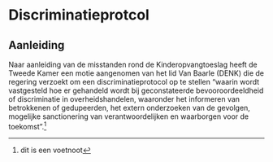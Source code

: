 # Discriminatieprotcol

## Aanleiding
Naar aanleiding van de misstanden rond de Kinderopvangtoeslag heeft de Tweede Kamer een motie aangenomen van het lid Van Baarle (DENK) die de regering verzoekt om een discriminatieprotocol op te stellen “waarin wordt vastgesteld hoe er gehandeld wordt bij geconstateerde bevooroordeeldheid of discriminatie in overheidshandelen, waaronder het informeren van betrokkenen of gedupeerden, het extern onderzoeken van de gevolgen, mogelijke sanctionering van verantwoordelijken en waarborgen voor de toekomst”.[^1]

[^1]: dit is een voetnoot
